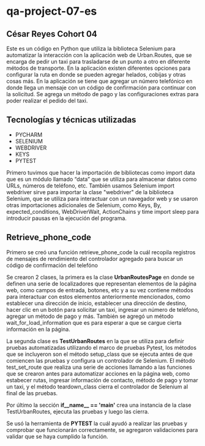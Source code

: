 # qa-project-07-es
## César Reyes Cohort 04



Este es un código en Python que utiliza la biblioteca Selenium para automatizar la interacción con la aplicación web de Urban.Routes, que se encarga de pedir un taxi para trasladarse de un punto a otro en diferente métodos de transporte. En la aplicación existen diferentes opciones para configurar la ruta en donde se pueden agregar helados, cobijas y otras cosas más. En la aplicación se tiene que agregar un número telefónico en donde llega un mensaje con un código de confirmación para continuar con la solicitud. Se agrega un método de pago y las configuraciones extras para poder realizar el pedido del taxi.



## Tecnologías y técnicas utilizadas

- PYCHARM
- SELENIUM
- WEBDRIVER
- KEYS
- PYTEST

Primero tuvimos que hacer la importación de bibliotecas como import data que es un módulo llamado “data” que se utiliza para almacenar datos como URLs, números de teléfono, etc. También usamos Selenium import webdriver sirve para importar la clase "webdriver" de la biblioteca Selenium, que se utiliza para interactuar con un navegador web y se usaron otras importaciones adicionales de Selenium, como Keys, By, expected_conditions, WebDriverWait, ActionChains y time import sleep para introducir pausas en la ejecución del programa.

## Retrieve_phone_code

Primero se creó una función retrieve_phone_code la cuál recopila registros de mensajes de rendimiento del controlador agregado para buscar un código de confirmación del telefóno

Se crearon 2 clases, la primera es la clase **UrbanRoutesPage** en donde se definen una serie de localizadores que representan elementos de la página web, como campos de entrada, botones, etc y a su vez contiene métodos para interactuar con estos elementos anteriormente mencionados, como establecer una dirección de inicio, establecer una dirección de destino, hacer clic en un botón para solicitar un taxi, ingresar un número de teléfono, agregar un método de pago y más. También se agregó un método wait_for_load_information que es para esperar a que se cargue cierta información en la página.

La segunda clase es **TestUrbanRoutes** en la que se utiliza para definir pruebas automatizadas utilizando el marco de pruebas Pytest, los métodos que se incluyeron son el método setup_class que se ejecuta antes de que comiencen las pruebas y configura un controlador de Selenium. El método test_set_route que realiza una serie de acciones llamando a las funciones que se crearon antes para automatizar acciones en la página web, como estabecer rutas, ingresar información de contacto, método de pago y tomar un taxi, y el método teardown_class cierra el controlador de Selenium al final de las pruebas.

Por último la sección **if__name__ == 'main'** crea una instancia de la clase TestUrbanRoutes, ejecuta las pruebas y luego las cierra.

Se usó la herramienta de **PYTEST** la cuál ayudó a realizar las pruebas y comprobar que funcionarán correctamente, se agregaron validaciones para validar que se haya cumplido la función. 
